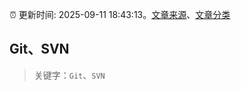 :alarm_clock: 更新时间: 2025-09-11 18:43:13。[文章来源](/README.md)、[文章分类](/TAGS.md)

## Git、SVN


> 关键字：`Git`、`SVN`




